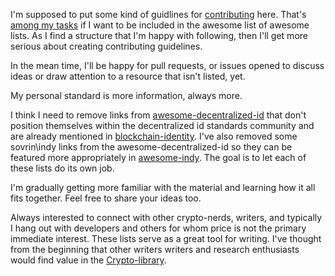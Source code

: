 I'm supposed to put some kind of guidlines for [contributing](https://github.com/sindresorhus/awesome/blob/master/contributing.md) here. That's [among my tasks](https://github.com/sindresorhus/awesome/blob/master/pull_request_template.md) if I want to be included in the awesome list of awesome lists. As I find a structure that I'm happy with following, then I'll get more serious about creating contributing guidelines. 

In the mean time, I'll be happy for pull requests, or issues opened to discuss ideas or draw attention to a resource that isn't listed, yet. 

My personal standard is more information, always more.

I think I need to remove links from [awesome-decentralized-id](https://github.com/infominer33/awesome-decentralized-id/) that don't position themselves within the decentralized id standards community and are already mentioned in [blockchain-identity](https://github.com/peacekeeper/blockchain-identity/). I've also removed some sovrin\indy links from the awesome-decentralized-id so they can be featured more appropriately in [awesome-indy](https://github.com/infominer33/awesome-decentralized-id/blob/master/awesome-indy/). The goal is to let each of these lists do its own job. 

I'm gradually getting more familiar with the material and learning how it all fits together. Feel free to share your ideas too.

Always interested to connect with other crypto-nerds, writers, and typically I hang out with developers and others for whom price is not the primary immediate interest. These lists serve as a great tool for writing. I've thought from the beginning that other writers writers and research enthusiasts would find value in the [Crypto-library](https://github.com/infominer33/Crypto-library).

